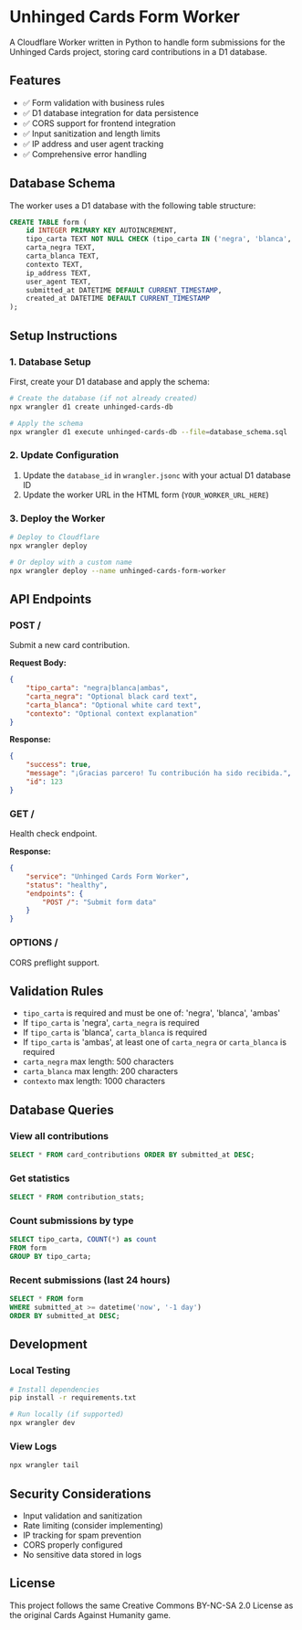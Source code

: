# Unhinged Cards Form Worker

A Cloudflare Worker written in Python to handle form submissions for the Unhinged Cards project, storing card contributions in a D1 database.

## Features

- ✅ Form validation with business rules
- ✅ D1 database integration for data persistence
- ✅ CORS support for frontend integration
- ✅ Input sanitization and length limits
- ✅ IP address and user agent tracking
- ✅ Comprehensive error handling

## Database Schema

The worker uses a D1 database with the following table structure:

```sql
CREATE TABLE form (
    id INTEGER PRIMARY KEY AUTOINCREMENT,
    tipo_carta TEXT NOT NULL CHECK (tipo_carta IN ('negra', 'blanca', 'ambas')),
    carta_negra TEXT,
    carta_blanca TEXT,
    contexto TEXT,
    ip_address TEXT,
    user_agent TEXT,
    submitted_at DATETIME DEFAULT CURRENT_TIMESTAMP,
    created_at DATETIME DEFAULT CURRENT_TIMESTAMP
);
```

## Setup Instructions

### 1. Database Setup

First, create your D1 database and apply the schema:

```bash
# Create the database (if not already created)
npx wrangler d1 create unhinged-cards-db

# Apply the schema
npx wrangler d1 execute unhinged-cards-db --file=database_schema.sql
```

### 2. Update Configuration

1. Update the `database_id` in `wrangler.jsonc` with your actual D1 database ID
2. Update the worker URL in the HTML form (`YOUR_WORKER_URL_HERE`)

### 3. Deploy the Worker

```bash
# Deploy to Cloudflare
npx wrangler deploy

# Or deploy with a custom name
npx wrangler deploy --name unhinged-cards-form-worker
```

## API Endpoints

### POST /
Submit a new card contribution.

**Request Body:**
```json
{
    "tipo_carta": "negra|blanca|ambas",
    "carta_negra": "Optional black card text",
    "carta_blanca": "Optional white card text", 
    "contexto": "Optional context explanation"
}
```

**Response:**
```json
{
    "success": true,
    "message": "¡Gracias parcero! Tu contribución ha sido recibida.",
    "id": 123
}
```

### GET /
Health check endpoint.

**Response:**
```json
{
    "service": "Unhinged Cards Form Worker",
    "status": "healthy",
    "endpoints": {
        "POST /": "Submit form data"
    }
}
```

### OPTIONS /
CORS preflight support.

## Validation Rules

- `tipo_carta` is required and must be one of: 'negra', 'blanca', 'ambas'
- If `tipo_carta` is 'negra', `carta_negra` is required
- If `tipo_carta` is 'blanca', `carta_blanca` is required  
- If `tipo_carta` is 'ambas', at least one of `carta_negra` or `carta_blanca` is required
- `carta_negra` max length: 500 characters
- `carta_blanca` max length: 200 characters
- `contexto` max length: 1000 characters

## Database Queries

### View all contributions
```sql
SELECT * FROM card_contributions ORDER BY submitted_at DESC;
```

### Get statistics
```sql
SELECT * FROM contribution_stats;
```

### Count submissions by type
```sql
SELECT tipo_carta, COUNT(*) as count 
FROM form 
GROUP BY tipo_carta;
```

### Recent submissions (last 24 hours)
```sql
SELECT * FROM form 
WHERE submitted_at >= datetime('now', '-1 day') 
ORDER BY submitted_at DESC;
```

## Development

### Local Testing
```bash
# Install dependencies
pip install -r requirements.txt

# Run locally (if supported)
npx wrangler dev
```

### View Logs
```bash
npx wrangler tail
```

## Security Considerations

- Input validation and sanitization
- Rate limiting (consider implementing)
- IP tracking for spam prevention
- CORS properly configured
- No sensitive data stored in logs

## License

This project follows the same Creative Commons BY-NC-SA 2.0 License as the original Cards Against Humanity game.
